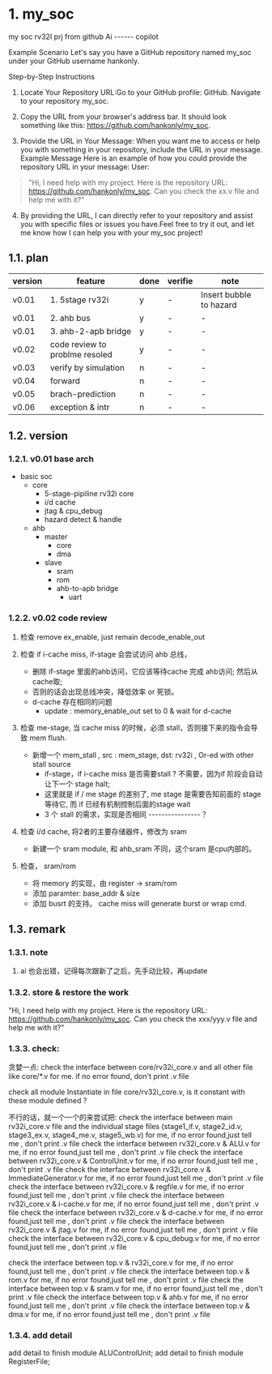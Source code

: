 # 1. my_soc
my soc rv32I prj from github Ai ------ copilot

Example Scenario
Let's say you have a GitHub repository named my_soc under your GitHub username hankonly.

Step-by-Step Instructions
1. Locate Your Repository URL:Go to your GitHub profile: GitHub. Navigate to your repository my_soc.
2. Copy the URL from your browser's address bar. It should look something like this: https://github.com/hankonly/my_soc.

3. Provide the URL in Your Message:
When you want me to access or help you with something in your repository, include the URL in your message.
Example Message 
Here is an example of how you could provide the repository URL in your message:
User:
> "Hi, I need help with my project. Here is the repository URL: https://github.com/hankonly/my_soc. Can you check the xx.v file and help me with it?"

4. By providing the URL, I can directly refer to your repository and assist you with specific files or issues you have.Feel free to try it out, and let me know how I can help you with your my_soc project!

## 1.1. plan
|version|feature|done| verifie|note|
|-------|-------|-|-|---------|
|v0.01|1. 5stage rv32i|y|-|Insert bubble to hazard|
|v0.01|2. ahb bus|y|-|-|
|v0.01|3. ahb-2-apb bridge|y|-|-|
|v0.02|code review to problme resoled|y|-|-|
|v0.03|verify by simulation|n|-|-|
|v0.04|forward |n|-|-|
|v0.05|brach-prediction|n|-|-|
|v0.06|exception & intr|n|-|-|

## 1.2. version
### 1.2.1. v0.01 base arch
- basic soc
  - core 
    - 5-stage-pipiline rv32i core
    - i/d cache
    - jtag & cpu_debug
    - hazard detect & handle
  - ahb
    - master
      - core
      - dma 
    - slave 
      - sram
      - rom
      - ahb-to-apb bridge
        - uart 
### 1.2.2. v0.02 code review
1. 检查 remove ex_enable,  just remain decode_enable_out
2. 检查 if i-cache miss, if-stage 会尝试访问 ahb 总线， 
    - 删除 if-stage 里面的ahb访问，它应该等待cache 完成 ahb访问; 然后从cache取; 
    - 否则的话会出现总线冲突，降低效率 or 死锁。
    - d-cache 存在相同的问题
      - update : memory_enable_out set to 0 & wait for d-cache 
1. 检查 me-stage, 当 cache miss 的时候，必须 stall，否则接下来的指令会导致 mem flush.
    - 新增一个 mem_stall , src : mem_stage, dst: rv32i , Or-ed with other stall source 
      - if-stage，if i-cache miss 是否需要stall ? 不需要，因为if 阶段会自动让下一个 stage halt;
      - 这里就是 if / me stage 的差别了, me stage 是需要告知前面的 stage 等待它, 而 if 已经有机制控制后面的stage wait
      - 3 个 stall 的需求，实现是否相同 ----------------？
3. 检查 i/d cache, 将2者的主要存储器件，修改为 sram
    - 新建一个 sram module, 和 ahb_sram 不同，这个sram 是cpu内部的。

4. 检查， sram/rom 
    - 将 memory 的实现，由 register -> sram/rom
    - 添加 paramter: base_addr & size
    - 添加 busrt 的支持。 cache miss will generate burst or wrap cmd.

## 1.3. remark
### 1.3.1. note
1. ai 也会出错，记得每次跟新了之后，先手动比较，再update

### 1.3.2. store & restore the work
"Hi, I need help with my project. Here is the repository URL: https://github.com/hankonly/my_soc. Can you check the xxx/yyy.v file and help me with it?"

### 1.3.3. check:
贪婪一点: 
check the interface between core/rv32i_core.v and all other file like core/*.v for me. if no error found, don't print .v file

check all module Instantiate in file core/rv32i_core.v, is it constant with these module defined ?

不行的话，就一个一个的来尝试把:
check the interface between main rv32i_core.v file and the individual stage files (stage1_if.v, stage2_id.v, stage3_ex.v, stage4_me.v, stage5_wb.v) for me, if no error found,just tell me , don't print .v file
check the interface between rv32i_core.v & ALU.v for me, if no error found,just tell me , don't print .v file
check the interface between rv32i_core.v & ControlUnit.v for me, if no error found,just tell me , don't print .v file
check the interface between rv32i_core.v & ImmediateGenerator.v for me, if no error found,just tell me , don't print .v file
check the interface between rv32i_core.v & regfile.v for me, if no error found,just tell me , don't print .v file
check the interface between rv32i_core.v & i-cache.v for me, if no error found,just tell me , don't print .v file
check the interface between rv32i_core.v & d-cache.v for me, if no error found,just tell me , don't print .v file
check the interface between rv32i_core.v & jtag.v for me, if no error found,just tell me , don't print .v file
check the interface between rv32i_core.v & cpu_debug.v for me, if no error found,just tell me , don't print .v file

check the interface between top.v & rv32i_core.v for me, if no error found,just tell me , don't print .v file
check the interface between top.v & rom.v for me, if no error found,just tell me , don't print .v file
check the interface between top.v & sram.v for me, if no error found,just tell me , don't print .v file
check the interface between top.v & ahb.v for me, if no error found,just tell me , don't print .v file
check the interface between top.v & dma.v for me, if no error found,just tell me , don't print .v file


### 1.3.4. add detail
add detail to finish module ALUControlUnit;
add detail to finish module RegisterFile;

